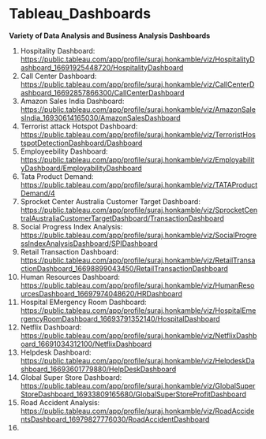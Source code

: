 # Tableau_Dashboards
**Variety of Data Analysis and Business Analysis Dashboards**

1. Hospitality Dashboard: https://public.tableau.com/app/profile/suraj.honkamble/viz/HospitalityDashboard_16691925448720/HospitalityDashboard
2. Call Center Dashboard: https://public.tableau.com/app/profile/suraj.honkamble/viz/CallCenterDashboard_16692857866300/CallCenterDashboard
3. Amazon Sales India Dashboard: https://public.tableau.com/app/profile/suraj.honkamble/viz/AmazonSalesIndia_16930614165030/AmazonSalesDashboard
4. Terrorist attack Hotspot Dashboard: https://public.tableau.com/app/profile/suraj.honkamble/viz/TerroristHostspotDetectionDashboard/Dashboard
5. Employeebility Dashboard: https://public.tableau.com/app/profile/suraj.honkamble/viz/EmployabilityDashboard/EmployabilityDashboard
6. Tata Product Demand: https://public.tableau.com/app/profile/suraj.honkamble/viz/TATAProductDemand/4
7. Sprocket Center Australia Customer Target Dashboard: https://public.tableau.com/app/profile/suraj.honkamble/viz/SprocketCentralAustraliaCustomerTargetDashboard/TransactionDashboard
8. Social Progress Index Analysis: https://public.tableau.com/app/profile/suraj.honkamble/viz/SocialProgressIndexAnalysisDashboard/SPIDashboard
9. Retail Transaction Dashboard: https://public.tableau.com/app/profile/suraj.honkamble/viz/RetailTransactionDashboard_16698899043450/RetailTransactionDashboard
10. Human Resources Dashboard: https://public.tableau.com/app/profile/suraj.honkamble/viz/HumanResourcesDashboard_16697974048620/HRDashboard
11. Hospital EMergency Room Dashboard: https://public.tableau.com/app/profile/suraj.honkamble/viz/HospitalEmergencyRoomDashboard_16693791352140/HospitalDashboard
12. Netflix Dashboard: https://public.tableau.com/app/profile/suraj.honkamble/viz/NetflixDashboard_16691034312100/NetflixDashboard
13. Helpdesk Dashboard: https://public.tableau.com/app/profile/suraj.honkamble/viz/HelpdeskDashboard_16693601779880/HelpDeskDashboard
14. Global Super Store Dashboard: https://public.tableau.com/app/profile/suraj.honkamble/viz/GlobalSuperStoreDashboard_16933809165680/GlobalSuperStoreProfitDashboard
15. Road Accident Analysis: https://public.tableau.com/app/profile/suraj.honkamble/viz/RoadAccidentsDashboard_16979827776030/RoadAccidentDashboard
16. 
